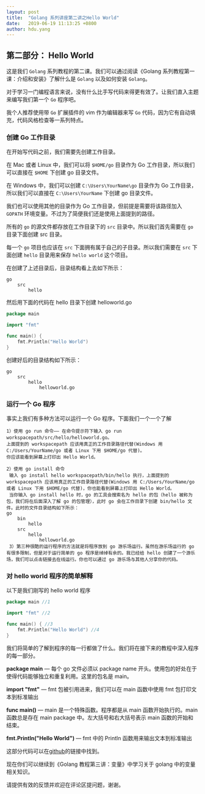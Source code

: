 ```yaml
---
layout: post
title:  "Golang 系列讲座第二讲之Hello World"
date:   2019-06-19 11:13:25 +0800
author: hdu.yang
---
```


## 第二部分： Hello World

这是我们 `Golang` 系列教程的第二课。我们可以通过阅读《Golang 系列教程第一课：介绍和安装》了解什么是 `Golang` 以及如何安装 `Golang`。

对于学习一门编程语言来说，没有什么比手写代码来得更有效了。让我们直入主题来编写我们第一个 `Go` 程序吧。

我个人推荐使用带 `Go` 扩展插件的 vim 作为编辑器来写 `Go` 代码，因为它有自动填充，代码风格检查等一系列特点。

### 创建 Go 工作目录

在开始写代码之前，我们需要先创建工作目录。

在 Mac 或者 Linux 中，我们可以将 `$HOME/go` 目录作为 Go 工作目录，所以我们可以直接在 `$HOME` 下创建 go 目录文件。

在 Windows 中，我们可以创建 `C:\Users\YourName\go` 目录作为 Go 工作目录，所以我们可以直接在 `C:\Users\YourName` 下创建 go 目录文件。

我们也可以使用其他的目录作为 Go 工作目录，但前提是需要将该路径加入 `GOPATH` 环境变量。不过为了简便我们还是使用上面提到的路径。

所有的 `go` 的源文件都存放在工作目录下的 `src` 目录中。所以我们首先需要在 `go` 目录下面创建 src 目录。

每一个 `go` 项目也应该在 `src` 下面拥有属于自己的子目录。所以我们需要在 `src` 下面创建 `hello` 目录用来保存 `hello world` 这个项目。

在创建了上述目录后，目录结构看上去如下所示：

    go
        src
            hello

然后用下面的代码在 hello 目录下创建 helloworld.go

```go
package main

import "fmt"

func main() {  
    fmt.Println("Hello World")
}
```

创建好后的目录结构如下所示：

    go
        src
            hello
                helloworld.go

### 运行一个 Go 程序

事实上我们有多种方法可以运行一个 Go 程序。下面我们一个一个了解

    1）使用 go run 命令—— 在命令提示符下输入 go run workspacepath/src/hello/helloworld.go。
    上面提到的 workspacepath 应该用真正的工作目录路径代替(Windows 用 C:/Users/YourName/go 或者 Linux 下用 $HOME/go 代替)。
    你应该能看到屏幕上打印出 Hello World。
     
    2）使用 go install 命令        
     输入 go install hello workspacepath/bin/hello 执行，上面提到的 workspacepath 应该用真正的工作目录路径代替(Windows 用 C:/Users/YourName/go 或者 Linux 下用 $HOME/go 代替)，你也能看到屏幕上打印出 Hello World。
     当你输入 go install hello 时，go 的工具会搜索名为 hello 的包（hello 被称为包，我们将在后面深入了解 go 的包管理），此时 go 会在工作目录下创建 bin/hello 文件。此时的文件目录结构如下所示：
    go
        bin  
            hello
        src
            hello
                helloworld.go
     3）第三种很酷的运行程序的方法就是将程序放到 go 游乐场运行。虽然在游乐场运行的 go 有很多限制，但是对于运行简单的 go 程序是绰绰有余的。我已经给 hello 创建了一个游乐场，我们可以点击链接去在线运行。你也可以通过 go 游乐场与其他人分享你的代码。

### 对 hello world 程序的简单解释

以下是我们刚写的 hello world 程序

```go
package main //1

import "fmt" //2

func main() { //3  
    fmt.Println("Hello World") //4
}
```

我们将简单的了解到程序的每一行都做了什么。我们将在接下来的教程中深入程序的每一部分。

**package main** — 每个 go 文件必须以 package name 开头。使用包的好处在于使得代码能够独立和重复利用。这里的包名是 main。

**import "fmt"** — fmt 包被引用进来，我们可以在 main 函数中使用 fmt 包打印文本到标准输出

**func main()** — main 是一个特殊函数。程序都是从 main 函数开始执行的。main 函数总是存在 main package 中。左大括号和右大括号表示 main 函数的开始和结束。

**fmt.Println("Hello World")** — fmt 中的 Println 函数用来输出文本到标准输出

这部分代码可以在[github](https://github.com/golangbot/hello)的链接中找到。

现在你们可以继续到《Golang 教程第三讲：变量》中学习关于 golang 中的变量相关知识。

请提供有效的反馈并欢迎在评论区提问题，谢谢。
